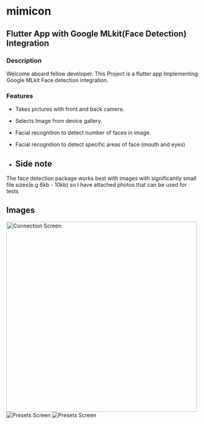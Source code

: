 # mimicon

## Flutter App with Google MLkit(Face Detection) Integration

### Description

Welcome aboard fellow developer. This Project is a flutter app Implementing Google MLkit Face detection integration.

### Features

-   Takes pictures with front and back camera.
-   Selects Image from device gallery.
-   Facial recognition to detect number of faces in image.
-   Facial recognition to detect specific areas of face (mouth and eyes)



-   ## Side note
  The face detection package works best with images with significantly small file sizes(e.g 6kb - 10kb) so I have attached photos that can be used for tests


## Images

<img alt="Connection Screen" src="https://firebasestorage.googleapis.com/v0/b/linkup-d48a3.appspot.com/o/test%20image%202.jpeg?alt=media&token=7ab0841f-2c59-44c2-ba3f-5e3ef82f391d" width="500"/>

<img alt="Presets Screen" src="https://firebasestorage.googleapis.com/v0/b/linkup-d48a3.appspot.com/o/test%20image1.jpeg?alt=media&token=f0b11245-33df-4fc4-ad88-1fa3c32a3a6f"/>

<img alt="Presets Screen" src="https://firebasestorage.googleapis.com/v0/b/linkup-d48a3.appspot.com/o/test%20image%203.jpeg?alt=media&token=d14c5c5f-256a-468b-824c-d0e82415d866"/>
